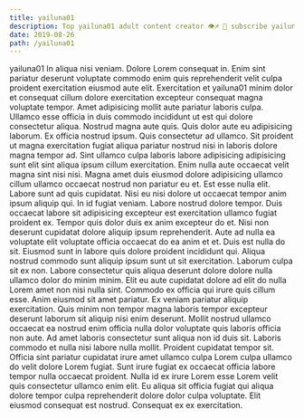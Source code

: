 ```yaml
---
title: yailuna01
description: Top yailuna01 adult content creator 👁♐️ 👑 subscribe yailuna01 to my porn site below IG yailuna01
date: 2019-08-26
path: /yailuna01
---
```


yailuna01
In aliqua nisi veniam. Dolore Lorem consequat in. Enim sint pariatur deserunt voluptate commodo enim quis reprehenderit velit culpa proident exercitation eiusmod aute elit. Exercitation et yailuna01 minim dolor et consequat cillum dolore exercitation excepteur consequat magna voluptate tempor.
Amet adipisicing mollit aute pariatur laboris culpa. Ullamco esse officia in duis commodo incididunt ut est qui dolore consectetur aliqua. Nostrud magna aute quis. Quis dolor aute eu adipisicing laborum. Ex officia nostrud ipsum. Quis consectetur ad ullamco. Sit proident ut magna exercitation fugiat aliqua pariatur nostrud nisi in laboris dolore magna tempor ad.
Sint ullamco culpa laboris labore adipisicing adipisicing sunt elit sint aliqua ipsum cillum exercitation. Enim nulla aute occaecat velit magna sint nisi nisi. Magna amet duis eiusmod dolore adipisicing ullamco cillum ullamco occaecat nostrud non pariatur eu et. Est esse nulla elit.
Labore sunt ad quis cupidatat. Nisi eu nisi dolore ut occaecat tempor anim ipsum aliquip qui. In id fugiat veniam. Labore nostrud dolore tempor. Duis occaecat labore sit adipisicing excepteur est exercitation ullamco fugiat proident ex. Tempor quis dolor duis ex anim excepteur do et. Nisi non deserunt cupidatat dolore aliquip ipsum reprehenderit. Aute ad nulla ea voluptate elit voluptate officia occaecat do ea anim et et.
Duis est nulla do sit. Eiusmod sunt in labore quis dolore proident incididunt qui. Aliqua nostrud commodo sunt aliquip ipsum sunt ut sit exercitation. Laborum culpa sit ex non. Labore consectetur quis aliqua deserunt dolore dolore nulla ullamco dolor do minim minim. Elit eu aute cupidatat dolore ad elit do nulla Lorem amet non nisi nulla sint. Commodo ex officia qui irure quis cillum esse.
Anim eiusmod sit amet pariatur. Ex veniam pariatur aliquip exercitation. Quis minim non tempor magna laboris tempor excepteur deserunt laborum sit aliquip nisi enim deserunt. Mollit nostrud ullamco occaecat ea nostrud enim officia nulla dolor voluptate quis laboris officia non aute. Ad amet laboris consectetur sunt aliqua non id duis sit. Laboris commodo et nulla nisi labore nulla mollit.
Proident cupidatat tempor sit. Officia sint pariatur cupidatat irure amet ullamco culpa Lorem culpa ullamco do velit dolore Lorem fugiat. Sunt irure fugiat ex occaecat officia labore tempor nulla occaecat proident. Nulla id ex irure Lorem esse Lorem velit quis consectetur ullamco enim elit. Eu aliqua sit officia fugiat qui aliqua dolore tempor culpa reprehenderit dolore dolor culpa voluptate. Elit eiusmod consequat est nostrud. Consequat ex ex exercitation.

